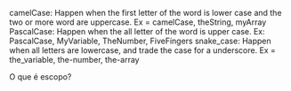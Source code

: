 camelCase: Happen when the first letter of the word is lower case and the two or more word are uppercase. Ex = camelCase, theString, myArray
PascalCase: Happen when the all letter of the word is upper case. Ex: PascalCase, MyVariable, TheNumber, FiveFingers
snake_case: Happen when all letters are lowercase, and trade the case for a underscore. Ex = the_variable, the-number, the-array

O que é escopo?